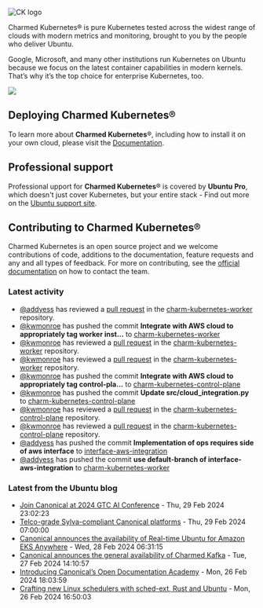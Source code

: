 ![CK logo](https://assets.ubuntu.com/v1/451d4cf4-Charmed+Kubernetes_RGB_onWhite_2022.svg)

Charmed Kubernetes® is pure Kubernetes tested across the widest range of clouds with modern metrics and monitoring, brought to you by the people who deliver Ubuntu.

Google, Microsoft, and many other institutions run Kubernetes on Ubuntu because we focus on the latest container capabilities in modern kernels. That’s why it’s the top choice for enterprise Kubernetes, too.

![](https://assets.ubuntu.com/v1/843c77b6-juju-at-a-glace.svg)

## Deploying Charmed Kubernetes®

To learn more about **Charmed Kubernetes**®, including how to install it on your own cloud, please visit the [Documentation][docs].

## Professional support

Professional upport for **Charmed Kubernetes**® is covered by **Ubuntu Pro**, which doesn't just cover Kubernetes, but your entire stack - Find out more on the [Ubuntu support site](https://ubuntu.com/support).

## Contributing to Charmed Kubernetes®

Charmed Kubernetes is an open source project and we welcome contributions of code, additions to the documentation, feature requests and any and all types of feedback. For more on contributing, see the [official documentation][get-in-touch] on how to contact the team.

<!-- LINKS -->
[docs]: https://ubuntu.com/kubernetes/docs
[get-in-touch]: https://ubuntu.com/kubernetes/docs/get-in-touch

### Latest activity

<!-- activity starts -->
 - [@addyess](https://github.com/addyess) has reviewed a [pull request](https://github.com/charmed-kubernetes/charm-kubernetes-worker/pull/165) in the [charm-kubernetes-worker](https://github.com/charmed-kubernetes/charm-kubernetes-worker) repository.
 - [@kwmonroe](https://github.com/kwmonroe) has pushed the commit **Integrate with AWS cloud to appropriately tag worker inst...** to [charm-kubernetes-worker](https://github.com/charmed-kubernetes/charm-kubernetes-worker)
 - [@kwmonroe](https://github.com/kwmonroe) has reviewed a [pull request](https://github.com/charmed-kubernetes/charm-kubernetes-worker/pull/165) in the [charm-kubernetes-worker](https://github.com/charmed-kubernetes/charm-kubernetes-worker) repository.
 - [@kwmonroe](https://github.com/kwmonroe) has reviewed a [pull request](https://github.com/charmed-kubernetes/charm-kubernetes-worker/pull/165) in the [charm-kubernetes-worker](https://github.com/charmed-kubernetes/charm-kubernetes-worker) repository.
 - [@kwmonroe](https://github.com/kwmonroe) has pushed the commit **Integrate with AWS cloud to appropriately tag control-pla...** to [charm-kubernetes-control-plane](https://github.com/charmed-kubernetes/charm-kubernetes-control-plane)
 - [@kwmonroe](https://github.com/kwmonroe) has pushed the commit **Update src/cloud_integration.py** to [charm-kubernetes-control-plane](https://github.com/charmed-kubernetes/charm-kubernetes-control-plane)
 - [@kwmonroe](https://github.com/kwmonroe) has reviewed a [pull request](https://github.com/charmed-kubernetes/charm-kubernetes-control-plane/pull/337) in the [charm-kubernetes-control-plane](https://github.com/charmed-kubernetes/charm-kubernetes-control-plane) repository.
 - [@kwmonroe](https://github.com/kwmonroe) has reviewed a [pull request](https://github.com/charmed-kubernetes/charm-kubernetes-control-plane/pull/337) in the [charm-kubernetes-control-plane](https://github.com/charmed-kubernetes/charm-kubernetes-control-plane) repository.
 - [@addyess](https://github.com/addyess) has pushed the commit **Implementation of ops requires side of aws interface** to [interface-aws-integration](https://github.com/charmed-kubernetes/interface-aws-integration)
 - [@addyess](https://github.com/addyess) has pushed the commit **use default-branch of interface-aws-integration** to [charm-kubernetes-worker](https://github.com/charmed-kubernetes/charm-kubernetes-worker)
<!-- activity ends -->

<!-- roadmap starts -->

<!-- roadmap ends -->

### Latest from the Ubuntu blog

<!-- blog starts -->
* [Join Canonical at 2024 GTC AI Conference](https://ubuntu.com//blog/nvidia-gtc-24) - Thu, 29 Feb 2024 23:02:23 
* [Telco-grade Sylva-compliant Canonical platforms](https://ubuntu.com//blog/telco-grade-sylva-compliant-canonical-platforms) - Thu, 29 Feb 2024 07:00:00 
* [Canonical announces the availability of Real-time Ubuntu for Amazon EKS Anywhere](https://ubuntu.com//blog/real-time-ubuntu-for-amazon-eks-anywhere) - Wed, 28 Feb 2024 06:31:15 
* [Canonical announces the general availability of Charmed Kafka](https://ubuntu.com//blog/charmed-kafka-general-availability) - Tue, 27 Feb 2024 14:10:57 
* [Introducing Canonical’s Open Documentation Academy](https://ubuntu.com//blog/introducing-canonicals-open-documentation-academy) - Mon, 26 Feb 2024 18:03:59 
* [Crafting new Linux schedulers with sched-ext, Rust and Ubuntu](https://ubuntu.com//blog/crafting-new-linux-schedulers-with-sched-ext-rust-and-ubuntu) - Mon, 26 Feb 2024 16:50:03 
<!-- blog ends -->
